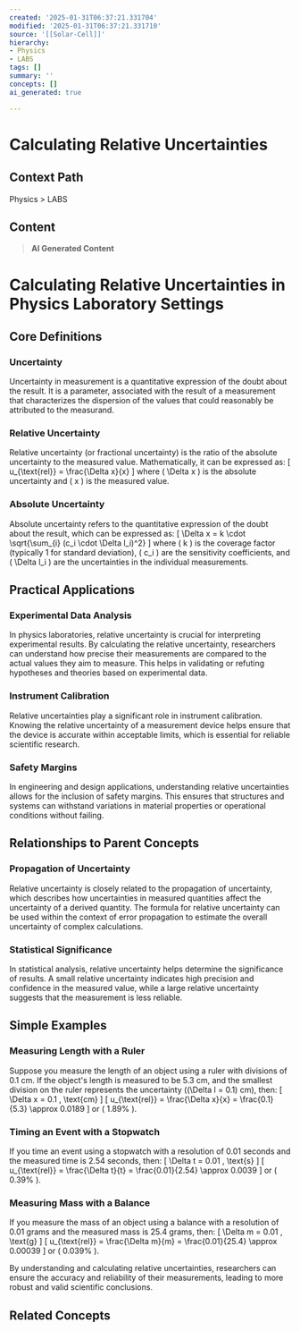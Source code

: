 ```yaml
---
created: '2025-01-31T06:37:21.331704'
modified: '2025-01-31T06:37:21.331710'
source: '[[Solar-Cell]]'
hierarchy:
- Physics
- LABS
tags: []
summary: ''
concepts: []
ai_generated: true

---
```


# Calculating Relative Uncertainties

## Context Path
Physics > LABS

## Content
> **AI Generated Content**
 # Calculating Relative Uncertainties in Physics Laboratory Settings

## Core Definitions

### Uncertainty
Uncertainty in measurement is a quantitative expression of the doubt about the result. It is a parameter, associated with the result of a measurement that characterizes the dispersion of the values that could reasonably be attributed to the measurand.

### Relative Uncertainty
Relative uncertainty (or fractional uncertainty) is the ratio of the absolute uncertainty to the measured value. Mathematically, it can be expressed as:
\[ u_{\text{rel}} = \frac{\Delta x}{x} \]
where \( \Delta x \) is the absolute uncertainty and \( x \) is the measured value.

### Absolute Uncertainty
Absolute uncertainty refers to the quantitative expression of the doubt about the result, which can be expressed as:
\[ \Delta x = k \cdot \sqrt{\sum_{i} (c_i \cdot \Delta l_i)^2} \]
where \( k \) is the coverage factor (typically 1 for standard deviation), \( c_i \) are the sensitivity coefficients, and \( \Delta l_i \) are the uncertainties in the individual measurements.

## Practical Applications

### Experimental Data Analysis
In physics laboratories, relative uncertainty is crucial for interpreting experimental results. By calculating the relative uncertainty, researchers can understand how precise their measurements are compared to the actual values they aim to measure. This helps in validating or refuting hypotheses and theories based on experimental data.

### Instrument Calibration
Relative uncertainties play a significant role in instrument calibration. Knowing the relative uncertainty of a measurement device helps ensure that the device is accurate within acceptable limits, which is essential for reliable scientific research.

### Safety Margins
In engineering and design applications, understanding relative uncertainties allows for the inclusion of safety margins. This ensures that structures and systems can withstand variations in material properties or operational conditions without failing.

## Relationships to Parent Concepts

### Propagation of Uncertainty
Relative uncertainty is closely related to the propagation of uncertainty, which describes how uncertainties in measured quantities affect the uncertainty of a derived quantity. The formula for relative uncertainty can be used within the context of error propagation to estimate the overall uncertainty of complex calculations.

### Statistical Significance
In statistical analysis, relative uncertainty helps determine the significance of results. A small relative uncertainty indicates high precision and confidence in the measured value, while a large relative uncertainty suggests that the measurement is less reliable.

## Simple Examples

### Measuring Length with a Ruler
Suppose you measure the length of an object using a ruler with divisions of 0.1 cm. If the object's length is measured to be 5.3 cm, and the smallest division on the ruler represents the uncertainty (\(\Delta l = 0.1\) cm), then:
\[ \Delta x = 0.1 \, \text{cm} \]
\[ u_{\text{rel}} = \frac{\Delta x}{x} = \frac{0.1}{5.3} \approx 0.0189 \]
or \( 1.89\% \).

### Timing an Event with a Stopwatch
If you time an event using a stopwatch with a resolution of 0.01 seconds and the measured time is 2.54 seconds, then:
\[ \Delta t = 0.01 \, \text{s} \]
\[ u_{\text{rel}} = \frac{\Delta t}{t} = \frac{0.01}{2.54} \approx 0.0039 \]
or \( 0.39\% \).

### Measuring Mass with a Balance
If you measure the mass of an object using a balance with a resolution of 0.01 grams and the measured mass is 25.4 grams, then:
\[ \Delta m = 0.01 \, \text{g} \]
\[ u_{\text{rel}} = \frac{\Delta m}{m} = \frac{0.01}{25.4} \approx 0.00039 \]
or \( 0.039\% \).

By understanding and calculating relative uncertainties, researchers can ensure the accuracy and reliability of their measurements, leading to more robust and valid scientific conclusions.

## Related Concepts
